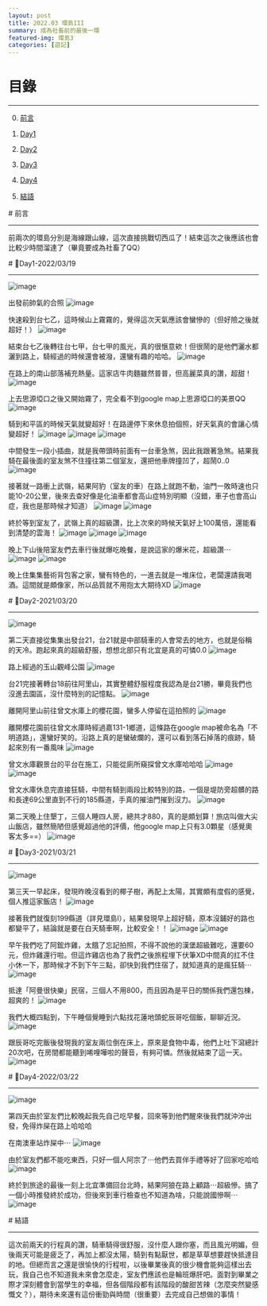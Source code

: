 ```yaml
---
layout: post
title: 2022.03 環島III
summary: 成為社畜前的最後一環
featured-img: 環島3
categories: [遊記]
---
```


# 目錄

***

0. [前言](#前言)

1. [Day1](#Day1)

2. [Day2](#Day2)

3. [Day3](#Day3)

4. [Day4](#Day4)

5. [結語](#結語)



<a name="前言"/>
# 前言

***

前兩次的環島分別是海線跟山線，這次直接挑戰切西瓜了！結束這次之後應該也會比較少時間溜達了（畢竟要成為社畜了QQ）


<a name="Day1"/>
# 📍Day1-2022/03/19

***

![image](https://raw.githubusercontent.com/poi0905/blog/master/assets/img/posts/c1.jpg)

出發前帥氣的合照
![image](https://raw.githubusercontent.com/poi0905/blog/master/assets/img/posts/c2.jpg)

快速殺到台七乙，這時候山上霧霧的，覺得這次天氣應該會蠻慘的（但好險之後就超好！）
![image](https://raw.githubusercontent.com/poi0905/blog/master/assets/img/posts/c3.jpg)

結束台七乙後轉往台七甲，台七甲的風光，真的很愜意欸！但很鬧的是他們灑水都灑到路上，騎經過的時候還會被潑，還蠻有趣的哈哈。
![image](https://raw.githubusercontent.com/poi0905/blog/master/assets/img/posts/c4.jpg)

在路上的南山部落補充熱量。這家店牛肉麵雖然普普，但高麗菜真的讚，超甜！
![image](https://raw.githubusercontent.com/poi0905/blog/master/assets/img/posts/c5.jpg)

上去思源埡口之後又開始霧了，完全看不到google map上思源埡口的美景QQ
![image](https://raw.githubusercontent.com/poi0905/blog/master/assets/img/posts/c6.jpg)

騎到和平區的時候天氣就變超好！在路邊停下來休息拍個照，好天氣真的會讓心情變超好！
![image](https://raw.githubusercontent.com/poi0905/blog/master/assets/img/posts/c7.jpg)
![image](https://raw.githubusercontent.com/poi0905/blog/master/assets/img/posts/c8.jpg)
![image](https://raw.githubusercontent.com/poi0905/blog/master/assets/img/posts/c9.jpg)

中間發生一段小插曲，就是我帶頭時前面有一台車急煞，因此我跟著急煞。結果我騎在最後面的室友煞不住撞往第二個室友，還把他車牌撞凹了，超鬧0..0
![image](https://raw.githubusercontent.com/poi0905/blog/master/assets/img/posts/c10.jpg)

接著就一路衝上武嶺，結果阿豹（室友的車）在路上就跑不動，油門一敗時速也只能10-20公里，後來去查好像是化油車都會高山症特別明顯（沒錯，車子也會高山症，我也是那時候才知道）
![image](https://raw.githubusercontent.com/poi0905/blog/master/assets/img/posts/c11.jpg)
![image](https://raw.githubusercontent.com/poi0905/blog/master/assets/img/posts/c12.jpg)

終於等到室友了，武嶺上真的超級讚，比上次來的時候天氣好上100萬倍，還能看到清楚的雲海！
![image](https://raw.githubusercontent.com/poi0905/blog/master/assets/img/posts/c13.jpg)
![image](https://raw.githubusercontent.com/poi0905/blog/master/assets/img/posts/c14.jpg)
![image](https://raw.githubusercontent.com/poi0905/blog/master/assets/img/posts/c15.jpg)

晚上下山後陪室友們去車行後就爆吃晚餐，是說這家的爆米花，超級讚⋯
![image](https://raw.githubusercontent.com/poi0905/blog/master/assets/img/posts/c16.jpg)
![image](https://raw.githubusercontent.com/poi0905/blog/master/assets/img/posts/c17.jpg)

晚上住集集藝術背包客之家，蠻有特色的，一進去就是一堆床位，老闆還請我喝酒。這間就是頗像家，所以品質就不用抱太大期待XD
![image](https://raw.githubusercontent.com/poi0905/blog/master/assets/img/posts/c18.jpg)

<a name="Day2"/>
# 📍Day2-2021/03/20

***

![image](https://raw.githubusercontent.com/poi0905/blog/master/assets/img/posts/cday2.jpg)

第二天直接從集集出發台21，台21就是中部騎車的人會常去的地方，也就是俗稱的天冷。跑起來真的超級舒服，想想北部只有北宜是真的可憐0.0
![image](https://raw.githubusercontent.com/poi0905/blog/master/assets/img/posts/c19.jpg)

路上經過的玉山觀峰公園
![image](https://raw.githubusercontent.com/poi0905/blog/master/assets/img/posts/c20.jpg)

台21完接著轉台18前往阿里山，其實整體舒服程度我認為是台21勝，畢竟我們也沒進去園區，沒什麼特別的記憶點。
![image](https://raw.githubusercontent.com/poi0905/blog/master/assets/img/posts/c21.jpg)

離開阿里山前往曾文水庫上的櫻花園，蠻多人停留在這拍照的
![image](https://raw.githubusercontent.com/poi0905/blog/master/assets/img/posts/c22.jpg)

離開櫻花園前往曾文水庫時經過嘉131-1鄉道，這條路在google map被命名為「不明道路」，還蠻好笑的。沿路上真的是蠻破爛的，還可以看到落石掉落的痕跡，騎起來別有一番風味
![image](https://raw.githubusercontent.com/poi0905/blog/master/assets/img/posts/c23.jpg)

曾文水庫觀景台的平台在施工，只能從廁所窺探曾文水庫哈哈哈
![image](https://raw.githubusercontent.com/poi0905/blog/master/assets/img/posts/c24.jpg)
![image](https://raw.githubusercontent.com/poi0905/blog/master/assets/img/posts/c25.jpg)

曾文水庫休息完直接狂騎，中間有騎到兩段比較特別的路，一個是堤防旁超髒的路和長達69公里直到不行的185縣道，手真的摧油門摧到沒力。
![image](https://raw.githubusercontent.com/poi0905/blog/master/assets/img/posts/c26.jpg)

第二天晚上住墾丁，三個人睡四人房，總共才880，真的是頗划算！旅店叫做大尖山飯店，雖然簡陋但感覺超過他的評價，他google map上只有3.0顆星（感覺奧客太多==）
![image](https://raw.githubusercontent.com/poi0905/blog/master/assets/img/posts/c27.jpg)

<a name="Day3"/>
# 📍Day3-2021/03/21

***

![image](https://raw.githubusercontent.com/poi0905/blog/master/assets/img/posts/cday3.jpg)

第三天一早起床，發現昨晚沒看到的椰子樹，再配上太陽，其實頗有度假的感覺，個人推這家飯店！
![image](https://raw.githubusercontent.com/poi0905/blog/master/assets/img/posts/c37.jpg)

接著我們就復刻199縣道（詳見環島I），結果發現早上超好騎，原本沒鋪好的路也都變平了，結論就是要在白天騎車啊，比較安全！！
![image](https://raw.githubusercontent.com/poi0905/blog/master/assets/img/posts/c36(1).jpg)
![image](https://raw.githubusercontent.com/poi0905/blog/master/assets/img/posts/c36(2).jpg)

早午我們吃了阿鋐炸雞，太餓了忘記拍照，不得不說他的漢堡超級難吃，還要60元，但炸雞還行啦。但這炸雞店也為了我們之後旅程埋下伏筆XD中間真的扛不住小休一下，那時候才不到下午三點，卻快到我們住宿了，就知道真的是瘋狂騎⋯
![image](https://raw.githubusercontent.com/poi0905/blog/master/assets/img/posts/c33.jpg)

抵達「阿曼很快樂」民宿，三個人不用800，而且因為是平日的關係我們還包棟，超爽的！
![image](https://raw.githubusercontent.com/poi0905/blog/master/assets/img/posts/c34.jpg)

我們大概四點到，下午睡個覺睡到六點找花蓮地頭蛇辰哥吃個飯，聊聊近況。
![image](https://raw.githubusercontent.com/poi0905/blog/master/assets/img/posts/c32.jpg)

跟辰哥吃完飯後發現我的室友兩位倒在床上，原來是食物中毒，他們上吐下瀉總計20次吧，在房間都能聽到唏哩嘩啦的聲音，有夠可憐。然後就結束了這一天。
![image](https://raw.githubusercontent.com/poi0905/blog/master/assets/img/posts/c31.jpg)

<a name="Day4"/>
# 📍Day4-2022/03/22

***

![image](https://raw.githubusercontent.com/poi0905/blog/master/assets/img/posts/cday4.jpg)

第四天由於室友們比較晚起我先自己吃早餐，回來等到他們醒來後我們就沖沖出發，免得炸屎在路上哈哈哈

在南澳車站炸屎中⋯
![image](https://raw.githubusercontent.com/poi0905/blog/master/assets/img/posts/c30.jpg)

由於室友們都不能吃東西，只好一個人阿宗了⋯他們去買伴手禮等好了回家吃哈哈
![image](https://raw.githubusercontent.com/poi0905/blog/master/assets/img/posts/c29(1).jpg)

終於到旅途的最後一刻上北宜準備回台北時，結果阿狼在路上顧路⋯超級慘。搞了一個小時推發終於成功，但後來到車行檢查也不知道為啥，只能說國慘啊⋯
![image](https://raw.githubusercontent.com/poi0905/blog/master/assets/img/posts/c29(2).jpg)

<a name="結語"/>
# 結語

***

這次前兩天的行程真的讚，騎車騎得很舒服，沒什麼人跟你塞，而且風光明媚，但後兩天可能是疲乏了，再加上都沒太陽，騎到有點厭世，都是草草想要趕快抵達目的地。但總而言之還是很愉快的行程啦，以後畢業後真的很少機會能夠這樣出去玩，我自己也不知道我未來會怎麼走，室友們應該也是輪班爆肝吧。面對到畢業之際才深刻體會到當學生的幸福，但各個階段都有該階段的酸甜苦辣（怎麼突然變感慨文？），期待未來還有這份衝勁與時間（很重要）去完成自己想做的事情！



          
                        
